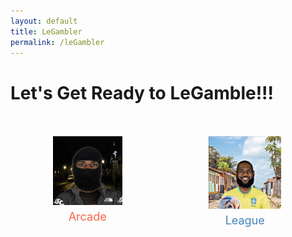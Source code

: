 ```yaml
---
layout: default
title: LeGambler
permalink: /leGambler
---
```


<html lang="en">
<head>
<meta charset="UTF-8">
<meta name="viewport" content="width=device-width, initial-scale=1.0">
<title>Let's Get Ready to LeGamble!!!</title>
<style>
    .image-container {
        display: flex;
        justify-content: space-between;
        max-width: 800px; /* Adjust the max-width as needed */
        margin: 0 auto;
    }
    .image-container div {
        text-align: center;
    }
    .image-container img {
        max-width: 45%; /* Adjust the width of each image */
        height: auto;
    }
    .image-label {
        text-align: center;
        font-size: 18px;
        margin-top: 5px;
    }
    .arcade-label {
        color: #FF6347; /* Coral */
    }
    .league-label {
        color: #4682B4; /* Steel Blue */
    }
</style>
</head>
<body>
<h1>Let's Get Ready to LeGamble!!!</h1>
<br>
<br>
<div class="image-container">
    <div>
        <a href="arcade"><img src="images/leshiesty.png" alt="LeShiesty"></a>
        <div class="image-label arcade-label">Arcade</div>
    </div>
    <div>
        <a href="prizepick"><img src="images/lebrazil.png" alt="LeBrazil"></a>
        <div class="image-label league-label">League</div>
    </div>
</div>
</body>
</html>
